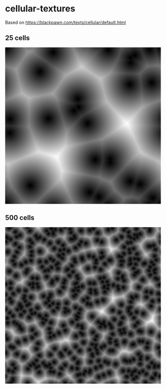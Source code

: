 # cellular-textures

Based on https://blackpawn.com/texts/cellular/default.html

## 25 cells
![alt text](output.png "Sample output")

## 500 cells
![alt text](output1.png "500 cells")
